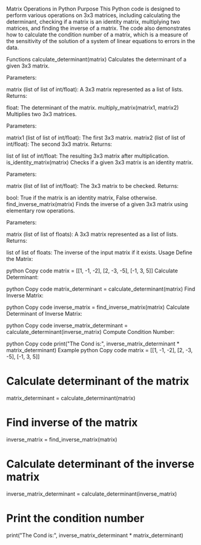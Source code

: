 Matrix Operations in Python
Purpose
This Python code is designed to perform various operations on 3x3 matrices, including calculating the determinant, checking if a matrix is an identity matrix, multiplying two matrices, and finding the inverse of a matrix. The code also demonstrates how to calculate the condition number of a matrix, which is a measure of the sensitivity of the solution of a system of linear equations to errors in the data.

Functions
calculate_determinant(matrix)
Calculates the determinant of a given 3x3 matrix.

Parameters:

matrix (list of list of int/float): A 3x3 matrix represented as a list of lists.
Returns:

float: The determinant of the matrix.
multiply_matrix(matrix1, matrix2)
Multiplies two 3x3 matrices.

Parameters:

matrix1 (list of list of int/float): The first 3x3 matrix.
matrix2 (list of list of int/float): The second 3x3 matrix.
Returns:

list of list of int/float: The resulting 3x3 matrix after multiplication.
is_identity_matrix(matrix)
Checks if a given 3x3 matrix is an identity matrix.

Parameters:

matrix (list of list of int/float): The 3x3 matrix to be checked.
Returns:

bool: True if the matrix is an identity matrix, False otherwise.
find_inverse_matrix(matrix)
Finds the inverse of a given 3x3 matrix using elementary row operations.

Parameters:

matrix (list of list of floats): A 3x3 matrix represented as a list of lists.
Returns:

list of list of floats: The inverse of the input matrix if it exists.
Usage
Define the Matrix:

python
Copy code
matrix = [[1, -1, -2], [2, -3, -5], [-1, 3, 5]]
Calculate Determinant:

python
Copy code
matrix_determinant = calculate_determinant(matrix)
Find Inverse Matrix:

python
Copy code
inverse_matrix = find_inverse_matrix(matrix)
Calculate Determinant of Inverse Matrix:

python
Copy code
inverse_matrix_determinant = calculate_determinant(inverse_matrix)
Compute Condition Number:

python
Copy code
print("The Cond is:", inverse_matrix_determinant \* matrix_determinant)
Example
python
Copy code
matrix = [[1, -1, -2], [2, -3, -5], [-1, 3, 5]]

# Calculate determinant of the matrix

matrix_determinant = calculate_determinant(matrix)

# Find inverse of the matrix

inverse_matrix = find_inverse_matrix(matrix)

# Calculate determinant of the inverse matrix

inverse_matrix_determinant = calculate_determinant(inverse_matrix)

# Print the condition number

print("The Cond is:", inverse_matrix_determinant \* matrix_determinant)

